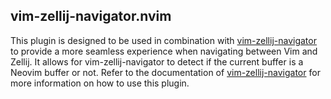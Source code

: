## vim-zellij-navigator.nvim
This plugin is designed to be used in combination with [vim-zellij-navigator](https://github.com/hiasr/vim-zellij-navigator) to provide a more seamless experience when navigating between Vim and Zellij. It allows for vim-zellij-navigator to detect if the current buffer is a Neovim buffer or not. Refer to the documentation of [vim-zellij-navigator](https://github.com/hiasr/vim-zellij-navigator) for more information on how to use this plugin.
